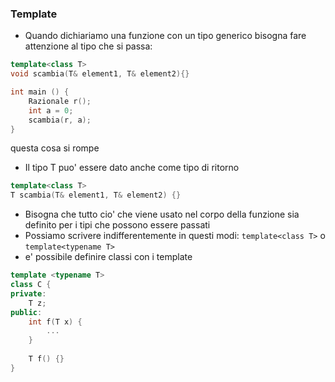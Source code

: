 ### Template
- Quando dichiariamo una funzione con un tipo generico bisogna fare attenzione al tipo che si passa:
```cpp
template<class T>
void scambia(T& element1, T& element2){}

int main () {
	Razionale r();
	int a = 0;
	scambia(r, a);
}
```
questa cosa si rompe

- Il tipo T puo' essere dato anche come tipo di ritorno 
```cpp
template<class T>
T scambia(T& element1, T& element2) {}
```

- Bisogna che tutto cio' che viene usato nel corpo della funzione sia definito per i tipi che possono essere passati
- Possiamo scrivere indifferentemente in questi modi: ``template<class T>`` o ``template<typename T>``
- e' possibile definire classi con i template
```cpp
template <typename T>
class C {
private:
	T z;
public: 
	int f(T x) {
		...
	}
	
	T f() {}
}
```

